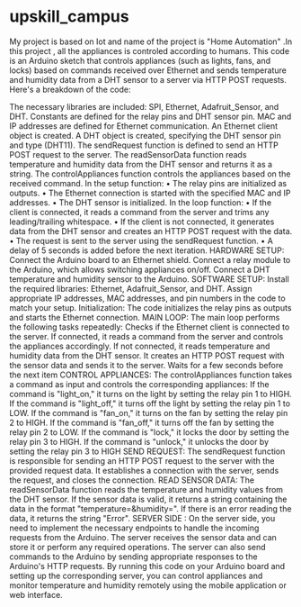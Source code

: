 # upskill_campus
My project is based on Iot and name of the project is "Home Automation" .In this project , all the appliances is controled according to humans.
This code is an Arduino sketch that controls appliances (such as lights, fans, and locks) based on commands received over Ethernet and sends temperature and humidity data from a DHT sensor to a server via HTTP POST requests. Here's a breakdown of the code:

The necessary libraries are included: SPI, Ethernet, Adafruit_Sensor, and DHT.
Constants are defined for the relay pins and DHT sensor pin.
MAC and IP addresses are defined for Ethernet communication.
An Ethernet client object is created.
A DHT object is created, specifying the DHT sensor pin and type (DHT11).
The sendRequest function is defined to send an HTTP POST request to the server.
The readSensorData function reads temperature and humidity data from the DHT sensor and returns it as a string.
The controlAppliances function controls the appliances based on the received command.
In the setup function: • The relay pins are initialized as outputs. • The Ethernet connection is started with the specified MAC and IP addresses. • The DHT sensor is initialized.
In the loop function: • If the client is connected, it reads a command from the server and trims any leading/trailing whitespace. • If the client is not connected, it generates data from the DHT sensor and creates an HTTP POST request with the data. • The request is sent to the server using the sendRequest function. • A delay of 5 seconds is added before the next iteration. HARDWARE SETUP: Connect the Arduino board to an Ethernet shield. Connect a relay module to the Arduino, which allows switching appliances on/off. Connect a DHT temperature and humidity sensor to the Arduino. SOFTWARE SETUP: Install the required libraries: Ethernet, Adafruit_Sensor, and DHT. Assign appropriate IP addresses, MAC addresses, and pin numbers in the code to match your setup. Initialization: The code initializes the relay pins as outputs and starts the Ethernet connection. MAIN LOOP: The main loop performs the following tasks repeatedly: Checks if the Ethernet client is connected to the server. If connected, it reads a command from the server and controls the appliances accordingly. If not connected, it reads temperature and humidity data from the DHT sensor. It creates an HTTP POST request with the sensor data and sends it to the server. Waits for a few seconds before the next item CONTROL APPLIANCES: The controlAppliances function takes a command as input and controls the corresponding appliances: If the command is "light_on," it turns on the light by setting the relay pin 1 to HIGH. If the command is "light_off," it turns off the light by setting the relay pin 1 to LOW. If the command is "fan_on," it turns on the fan by setting the relay pin 2 to HIGH. If the command is "fan_off," it turns off the fan by setting the relay pin 2 to LOW. If the command is "lock," it locks the door by setting the relay pin 3 to HIGH. If the command is "unlock," it unlocks the door by setting the relay pin 3 to HIGH SEND REQUEST: The sendRequest function is responsible for sending an HTTP POST request to the server with the provided request data. It establishes a connection with the server, sends the request, and closes the connection. READ SENSOR DATA: The readSensorData function reads the temperature and humidity values from the DHT sensor. If the sensor data is valid, it returns a string containing the data in the format "temperature=&humidity=". If there is an error reading the data, it returns the string "Error". SERVER SIDE : On the server side, you need to implement the necessary endpoints to handle the incoming requests from the Arduino. The server receives the sensor data and can store it or perform any required operations. The server can also send commands to the Arduino by sending appropriate responses to the Arduino's HTTP requests. By running this code on your Arduino board and setting up the corresponding server, you can control appliances and monitor temperature and humidity remotely using the mobile application or web interface.
